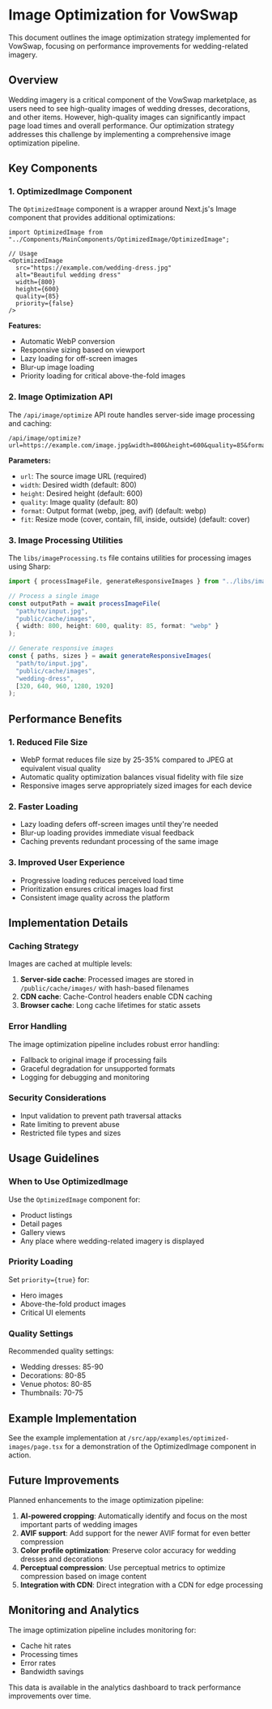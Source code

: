 # Image Optimization for VowSwap

This document outlines the image optimization strategy implemented for VowSwap, focusing on performance improvements for wedding-related imagery.

## Overview

Wedding imagery is a critical component of the VowSwap marketplace, as users need to see high-quality images of wedding dresses, decorations, and other items. However, high-quality images can significantly impact page load times and overall performance. Our optimization strategy addresses this challenge by implementing a comprehensive image optimization pipeline.

## Key Components

### 1. OptimizedImage Component

The `OptimizedImage` component is a wrapper around Next.js's Image component that provides additional optimizations:

```tsx
import OptimizedImage from "../Components/MainComponents/OptimizedImage/OptimizedImage";

// Usage
<OptimizedImage
  src="https://example.com/wedding-dress.jpg"
  alt="Beautiful wedding dress"
  width={800}
  height={600}
  quality={85}
  priority={false}
/>
```

**Features:**
- Automatic WebP conversion
- Responsive sizing based on viewport
- Lazy loading for off-screen images
- Blur-up image loading
- Priority loading for critical above-the-fold images

### 2. Image Optimization API

The `/api/image/optimize` API route handles server-side image processing and caching:

```
/api/image/optimize?url=https://example.com/image.jpg&width=800&height=600&quality=85&format=webp&fit=cover
```

**Parameters:**
- `url`: The source image URL (required)
- `width`: Desired width (default: 800)
- `height`: Desired height (default: 600)
- `quality`: Image quality (default: 80)
- `format`: Output format (webp, jpeg, avif) (default: webp)
- `fit`: Resize mode (cover, contain, fill, inside, outside) (default: cover)

### 3. Image Processing Utilities

The `libs/imageProcessing.ts` file contains utilities for processing images using Sharp:

```typescript
import { processImageFile, generateResponsiveImages } from "../libs/imageProcessing";

// Process a single image
const outputPath = await processImageFile(
  "path/to/input.jpg",
  "public/cache/images",
  { width: 800, height: 600, quality: 85, format: "webp" }
);

// Generate responsive images
const { paths, sizes } = await generateResponsiveImages(
  "path/to/input.jpg",
  "public/cache/images",
  "wedding-dress",
  [320, 640, 960, 1280, 1920]
);
```

## Performance Benefits

### 1. Reduced File Size

- WebP format reduces file size by 25-35% compared to JPEG at equivalent visual quality
- Automatic quality optimization balances visual fidelity with file size
- Responsive images serve appropriately sized images for each device

### 2. Faster Loading

- Lazy loading defers off-screen images until they're needed
- Blur-up loading provides immediate visual feedback
- Caching prevents redundant processing of the same image

### 3. Improved User Experience

- Progressive loading reduces perceived load time
- Prioritization ensures critical images load first
- Consistent image quality across the platform

## Implementation Details

### Caching Strategy

Images are cached at multiple levels:

1. **Server-side cache**: Processed images are stored in `/public/cache/images/` with hash-based filenames
2. **CDN cache**: Cache-Control headers enable CDN caching
3. **Browser cache**: Long cache lifetimes for static assets

### Error Handling

The image optimization pipeline includes robust error handling:

- Fallback to original image if processing fails
- Graceful degradation for unsupported formats
- Logging for debugging and monitoring

### Security Considerations

- Input validation to prevent path traversal attacks
- Rate limiting to prevent abuse
- Restricted file types and sizes

## Usage Guidelines

### When to Use OptimizedImage

Use the `OptimizedImage` component for:

- Product listings
- Detail pages
- Gallery views
- Any place where wedding-related imagery is displayed

### Priority Loading

Set `priority={true}` for:

- Hero images
- Above-the-fold product images
- Critical UI elements

### Quality Settings

Recommended quality settings:

- Wedding dresses: 85-90
- Decorations: 80-85
- Venue photos: 80-85
- Thumbnails: 70-75

## Example Implementation

See the example implementation at `/src/app/examples/optimized-images/page.tsx` for a demonstration of the OptimizedImage component in action.

## Future Improvements

Planned enhancements to the image optimization pipeline:

1. **AI-powered cropping**: Automatically identify and focus on the most important parts of wedding images
2. **AVIF support**: Add support for the newer AVIF format for even better compression
3. **Color profile optimization**: Preserve color accuracy for wedding dresses and decorations
4. **Perceptual compression**: Use perceptual metrics to optimize compression based on image content
5. **Integration with CDN**: Direct integration with a CDN for edge processing

## Monitoring and Analytics

The image optimization pipeline includes monitoring for:

- Cache hit rates
- Processing times
- Error rates
- Bandwidth savings

This data is available in the analytics dashboard to track performance improvements over time.
